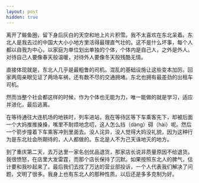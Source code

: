 ```yaml
---
layout: post
hidden: true
---
```


离开了鲅鱼圈，留下身后灰白的天空和地上片片积雪。我不太喜欢在东北呆着。东北人是我去过的中国大大小小地方里活得最理直气壮的。这不是什么坏事，每个人都以自我为中心，以家庭为单位划出单独的个体，个体内是自己人，之外是外人。对待自己人要像春天般温暖，对待外人要像冬天般残酷无情。

直接体现就是，东北人几乎是最粗鲁的司机。混乱的基础设施让这些变本加厉。回家两周亲眼见证了两场车祸，还有数不尽的交通拥堵。东北也拥有最差劲的出租车司机。

然而当整个社会都这样的时候，作为个体也无能为力，唯一能做的就是学习，适应并进化，最后逃离。

在等待通往大连机场的地铁时，列车进站，我在等待区等下车乘客先下，却被后面一个大妈推推搡搡，嘴里不耐烦地念叨，这人怎么挡（dàng）碍（hài）呢。然后一个箭步撞着下车乘客冲到里面去。没人诧异，没人觉得大妈没礼貌，因为这种行为是东北社会所期待的，人人都做的。东北是人不为己天诛地灭的地方。

到了重庆第二天，去万达里一家名创优品退货，那家店长说非质量原因不给退货。我很愤怒，在店里大发雷霆，而那个店长保持了沉默。如果按照东北人的脾气，估计要和我吵起来了。最后我们去找了万达的营业部投诉，一个人代表我们解决了问题，文明了很多。我身上也有东北人的那种性质。以后还是多多克制为好。